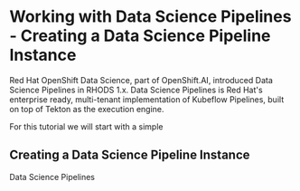 # Working with Data Science Pipelines - Creating a Data Science Pipeline Instance

Red Hat OpenShift Data Science, part of OpenShift.AI, introduced Data Science Pipelines in RHODS 1.x.  Data Science Pipelines is Red Hat's enterprise ready, multi-tenant implementation of Kubeflow Pipelines, built on top of Tekton as the execution engine.

For this tutorial we will start with a simple 

## Creating a Data Science Pipeline Instance

Data Science Pipelines 
